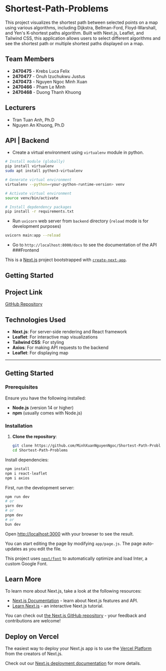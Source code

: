 # Shortest-Path-Problems

This project visualizes the shortest path between selected points on a map using various algorithms, including Dijkstra, Bellman-Ford, Floyd-Warshall, and Yen's K-shortest paths algorithm. Built with Next.js, Leaflet, and Tailwind CSS, this application allows users to select different algorithms and see the shortest path or multiple shortest paths displayed on a map.

## Team Members
- **2470475** - Krebs Luca Felix
- **2470477** - Onuh Izuchukwu Justus
- **2470473** - Nguyen Ngoc Minh Xuan
- **2470466** - Pham Le Minh
- **2470468** - Duong Thanh Khuong

## Lecturers
- Tran Tuan Anh, Ph.D
- Nguyen An Khuong, Ph.D

## API | Backend

- Create a virtual environment using `virtualenv` module in python.

```bash
# Install module (globally)
pip install virtualenv
sudo apt install python3-virtualenv

# Generate virtual environment
virtualenv --python=<your-python-runtime-version> venv

# Activate virtual environment
source venv/bin/activate

# Install depdendency packages
pip install -r requirements.txt
```

- Run `uvicorn` web server from `backend` directory (`reload` mode is for development purposes)

```bash
uvicorn main:app --reload
```

- Go to `http://localhost:8000/docs` to see the documentation of the API
###Frontend

This is a [Next.js](https://nextjs.org/) project bootstrapped with [`create-next-app`](https://github.com/vercel/next.js/tree/canary/packages/create-next-app).

## Getting Started
## Project Link
[GitHub Repository](https://github.com/MinhXuanNguyenNgoc/Shortest-Path-Problems.git)

## Technologies Used
- **Next.js**: For server-side rendering and React framework
- **Leaflet**: For interactive map visualizations
- **Tailwind CSS**: For styling
- **Axios**: For making API requests to the backend
- **Leaflet**: For displaying map

---

## Getting Started

### Prerequisites
Ensure you have the following installed:
- **Node.js** (version 14 or higher)
- **npm** (usually comes with Node.js)

### Installation

1. **Clone the repository**:
   ```bash
   git clone https://github.com/MinhXuanNguyenNgoc/Shortest-Path-Problems.git
   cd Shortest-Path-Problems
Install dependencies:

```bash
npm install
npm i react-leaflet
npm i axios
```

First, run the development server:

```bash
npm run dev
# or
yarn dev
# or
pnpm dev
# or
bun dev
```

Open [http://localhost:3000](http://localhost:3000) with your browser to see the result.

You can start editing the page by modifying `app/page.js`. The page auto-updates as you edit the file.

This project uses [`next/font`](https://nextjs.org/docs/basic-features/font-optimization) to automatically optimize and load Inter, a custom Google Font.

## Learn More

To learn more about Next.js, take a look at the following resources:

- [Next.js Documentation](https://nextjs.org/docs) - learn about Next.js features and API.
- [Learn Next.js](https://nextjs.org/learn) - an interactive Next.js tutorial.

You can check out [the Next.js GitHub repository](https://github.com/vercel/next.js/) - your feedback and contributions are welcome!

## Deploy on Vercel

The easiest way to deploy your Next.js app is to use the [Vercel Platform](https://vercel.com/new?utm_medium=default-template&filter=next.js&utm_source=create-next-app&utm_campaign=create-next-app-readme) from the creators of Next.js.

Check out our [Next.js deployment documentation](https://nextjs.org/docs/deployment) for more details.
